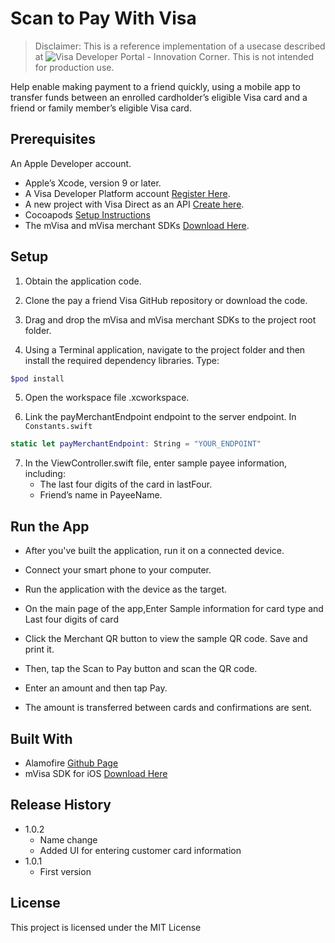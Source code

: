 # Scan to Pay With Visa
> Disclaimer: This is a reference implementation of a usecase described at ![Visa Developer Portal - Innovation Corner](http://developer.visa.com). This is not intended for production use.

Help enable making payment to a friend quickly, using a mobile app to transfer funds between an enrolled cardholder’s eligible Visa card and a friend or family member’s eligible Visa card.


## Prerequisites
An Apple Developer account. 
- Apple’s Xcode, version 9 or later. 
- A Visa Developer Platform account [Register Here].
- A new project with Visa Direct as an API [Create here].
- Cocoapods [Setup Instructions]
- The mVisa and mVisa merchant SDKs [Download Here].

## Setup
1.  Obtain the application code.

2.  Clone the pay a friend Visa GitHub repository or download the code.

3.  Drag and drop the mVisa and mVisa merchant SDKs to the project root folder.

4.  Using a Terminal application, navigate to the project folder and then install the required dependency libraries. Type:

```sh
$pod install
```

5. Open the workspace file .xcworkspace.

6. Link the payMerchantEndpoint endpoint to the server endpoint. In `Constants.swift`
```swift
static let payMerchantEndpoint: String = "YOUR_ENDPOINT"
```
7. In the ViewController.swift file, enter sample payee information, including:
     - The last four digits of the card in lastFour.
     - Friend’s name in PayeeName.


## Run the App
- After you've built the application, run it on a connected device.
- Connect your smart phone to your computer.
- Run the application with the device as the target.
- On the main page of the app,Enter Sample information for card type and Last four digits of card 
- Click the Merchant QR button to view the sample QR code. Save and print it.
- Then, tap the Scan to Pay button and scan the QR code.
- Enter an amount and then tap Pay.
- The amount is transferred between cards and confirmations are sent.



   [Register Here]: <https://developer.visa.com/portal/#users/new>
   [Create here]: <https://developer.visa.com/vdpguide#create_project>
   [Download Here]: <https://developer.visa.com/capabilities/visa_direct/docs#using_mvisa_sdk>
   [Setup Instructions]: <https://cocoapods.org/>

## Built With

- Alamofire [Github Page]
- mVisa SDK for iOS [Download Here]

## Release History


* 1.0.2
    * Name change
    * Added UI for entering customer card information
* 1.0.1
    * First version

## License

This project is licensed under the MIT License 


   [Register Here]: <https://developer.visa.com/portal/#users/new>
   [Create here]: <https://developer.visa.com/vdpguide#create_project>
   [Download Here]: <https://developer.visa.com/capabilities/visa_direct/docs#using_mvisa_sdk>
   [Setup Instructions]: <https://cocoapods.org/>
   [Github Page]: <https://github.com/Alamofire/Alamofire>


